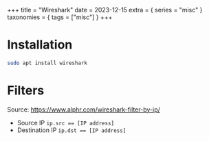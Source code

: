 +++
title = "Wireshark"
date = 2023-12-15
extra = { series = "misc" }
taxonomies = { tags = ["misc"] }
+++

# Installation

```sh
sudo apt install wireshark
```

# Filters

Source: <https://www.alphr.com/wireshark-filter-by-ip/>

- Source IP `ip.src == [IP address]`
- Destination IP `ip.dst == [IP address]`
